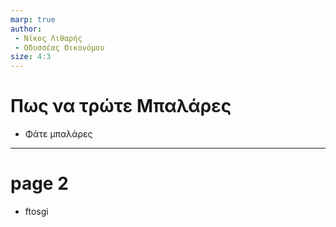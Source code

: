 ```yaml
---
marp: true
author: 
 - Νίκος Λιθαρής
 - Οδυσσέας Οικονόμου
size: 4:3
---
```



# Πως να τρώτε Μπαλάρες

- Φάτε μπαλάρες

---

# page 2

- ftosgi

